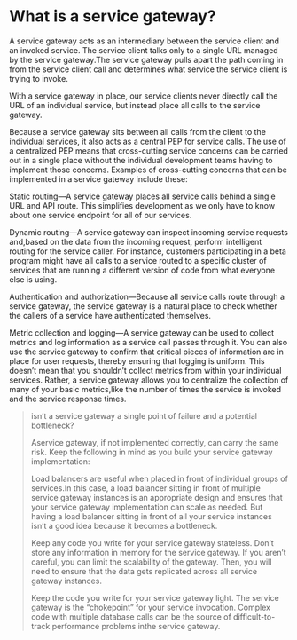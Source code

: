 # What is a service gateway?

A service gateway acts as an intermediary between the service client and an invoked service. The service client talks only to a single URL managed by the service gateway.The service gateway pulls apart the path coming in from the service client call and determines what service the service client is trying to invoke.

With a service gateway in place, our service clients never directly call the URL of an individual service, but instead place all calls to the service gateway.

Because a service gateway sits between all calls from the client to the individual services, it also acts as a central PEP for service calls. The use of a centralized PEP means that cross-cutting service concerns can be carried out in a single place without the individual development teams having to implement those concerns. Examples of cross-cutting concerns that can be implemented in a service gateway include these:

Static routing—A service gateway places all service calls behind a single URL and API route. This simplifies development as we only have to know about one service endpoint for all of our services.

Dynamic routing—A service gateway can inspect incoming service requests and,based on the data from the incoming request, perform intelligent routing for the service caller. For instance, customers participating in a beta program might have all calls to a service routed to a specific cluster of services that are running a different version of code from what everyone else is using.

Authentication and authorization—Because all service calls route through a service gateway, the service gateway is a natural place to check whether the callers of a service have authenticated themselves.

Metric collection and logging—A service gateway can be used to collect metrics and log information as a service call passes through it. You can also use the service gateway to confirm that critical pieces of information are in place for user requests, thereby ensuring that logging is uniform. This doesn’t mean that you shouldn’t collect metrics from within your individual services. Rather, a service gateway allows you to centralize the collection of many of your basic metrics,like the number of times the service is invoked and the service response times.

> isn’t a service gateway a single point of failure and a potential bottleneck?
>
> Aservice gateway, if not implemented correctly, can carry the same risk. Keep the following in mind as you build your service gateway implementation:
>
> Load balancers are useful when placed in front of individual groups of services.In this case, a load balancer sitting in front of multiple service gateway instances is an appropriate design and ensures that your service gateway implementation can scale as needed. But having a load balancer sitting in front of all your service instances isn’t a good idea because it becomes a bottleneck.
>
> Keep any code you write for your service gateway stateless. Don’t store any information in memory for the service gateway. If you aren’t careful, you can limit the scalability of the gateway. Then, you will need to ensure that the data gets replicated across all service gateway instances.
>
> Keep the code you write for your service gateway light. The service gateway is the “chokepoint” for your service invocation. Complex code with multiple database calls can be the source of difficult-to-track performance problems inthe service gateway.
